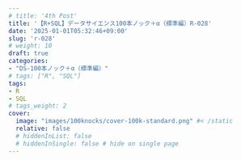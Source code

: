 ```yaml
---
# title: '4th Post'
title: '【R+SQL】データサイエンス100本ノック＋α（標準編）R-028'
date: '2025-01-01T05:32:46+09:00'
slug: 'r-028'
# weight: 10
draft: true
categories: 
- "DS-100本ノック＋α（標準編）"
# tags: ["R", "SQL"]
tags: 
- R
- SQL
# tags_weight: 2
cover:
  image: "images/100knocks/cover-100k-standard.png" #< /static
  relative: false
  # hiddenInList: false
  # hiddenInSingle: false # hide on single page
---
```

